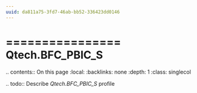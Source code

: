 ```yaml
---
uuid: da811a75-3fd7-46ab-bb52-336423dd0146
---
```



================
Qtech.BFC_PBIC_S
================

.. contents:: On this page
    :local:
    :backlinks: none
    :depth: 1
    :class: singlecol

.. todo::
    Describe *Qtech.BFC_PBIC_S* profile
